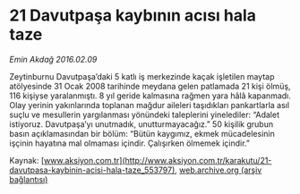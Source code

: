 # 21 Davutpaşa kaybının acısı hala taze

*Emin Akdağ 2016.02.09*

<div class="pNewsDetailMainContent ctx_content" itemprop="articleBody">
 <p>
  Zeytinburnu Davutpaşa’daki 5 katlı iş merkezinde kaçak işletilen maytap atölyesinde 31 Ocak 2008 tarihinde meydana gelen patlamada 21 kişi ölmüş, 116 kişiyse yaralanmıştı. 8 yıl geride kalmasına rağmen yara hâlâ kapanmadı. Olay yerinin yakınlarında toplanan mağdur aileleri taşıdıkları pankartlarla asıl suçlu ve mesullerin yargılanması yönündeki taleplerini yinelediler: “Adalet istiyoruz. Davutpaşa’yı unutmadık, unutturmayacağız.” 50 kişilik grubun basın açıklamasından bir bölüm: “Bütün kaygımız, ekmek mücadelesinin işçinin hayatına mal olmaması içindir. Çalışırken ölmemek içindir.”
 </p>
</div>


Kaynak: [www.aksiyon.com.tr](http://www.aksiyon.com.tr/karakutu/21-davutpasa-kaybinin-acisi-hala-taze_553797), [web.archive.org (arşiv bağlantısı)](http://web.archive.org/web/20160210110830/http://www.aksiyon.com.tr/karakutu/21-davutpasa-kaybinin-acisi-hala-taze_553797)

